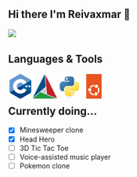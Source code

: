 ## Hi there I'm Reivaxmar 👋
<img src="https://i.redd.it/2l18j60jpxy71.jpg"><img/>

## Languages & Tools
<img align="left" alt="Canva" width="50px" src="https://raw.githubusercontent.com/devicons/devicon/master/icons/cplusplus/cplusplus-original.svg"/>
<img align="left" alt="Canva" width="50px" src="https://raw.githubusercontent.com/devicons/devicon/master/icons/cmake/cmake-original.svg"/>
<img align="left" alt="Canva" width="50px" src="https://raw.githubusercontent.com/devicons/devicon/master/icons/python/python-original.svg"/>
<img align="left" alt="Canva" width="50px" src="https://raw.githubusercontent.com/devicons/devicon/master/icons/ubuntu/ubuntu-original.svg"/>
<br>
<br>

## Currently doing...
- [x] Minesweeper clone
- [x] Head Hero
- [ ] 3D Tic Tac Toe
- [ ] Voice-assisted music player
- [ ] Pokemon clone
<!--
**Reivaxmar/Reivaxmar** is a ✨ _special_ ✨ repository because its `README.md` (this file) appears on your GitHub profile.

Here are some ideas to get you started:

- 🔭 I’m currently working on ...
- 🌱 I’m currently learning ...
- 👯 I’m looking to collaborate on ...
- 🤔 I’m looking for help with ...
- 💬 Ask me about ...
- 📫 How to reach me: ...
- 😄 Pronouns: ...
- ⚡ Fun fact: ...
-->
